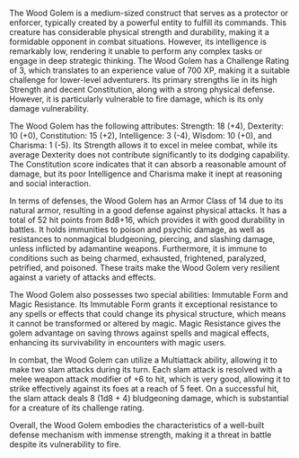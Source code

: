 The Wood Golem is a medium-sized construct that serves as a protector or enforcer, typically created by a powerful entity to fulfill its commands. This creature has considerable physical strength and durability, making it a formidable opponent in combat situations. However, its intelligence is remarkably low, rendering it unable to perform any complex tasks or engage in deep strategic thinking. The Wood Golem has a Challenge Rating of 3, which translates to an experience value of 700 XP, making it a suitable challenge for lower-level adventurers. Its primary strengths lie in its high Strength and decent Constitution, along with a strong physical defense. However, it is particularly vulnerable to fire damage, which is its only damage vulnerability.

The Wood Golem has the following attributes: Strength: 18 (+4), Dexterity: 10 (+0), Constitution: 15 (+2), Intelligence: 3 (-4), Wisdom: 10 (+0), and Charisma: 1 (-5). Its Strength allows it to excel in melee combat, while its average Dexterity does not contribute significantly to its dodging capability. The Constitution score indicates that it can absorb a reasonable amount of damage, but its poor Intelligence and Charisma make it inept at reasoning and social interaction.

In terms of defenses, the Wood Golem has an Armor Class of 14 due to its natural armor, resulting in a good defense against physical attacks. It has a total of 52 hit points from 8d8+16, which provides it with good durability in battles. It holds immunities to poison and psychic damage, as well as resistances to nonmagical bludgeoning, piercing, and slashing damage, unless inflicted by adamantine weapons. Furthermore, it is immune to conditions such as being charmed, exhausted, frightened, paralyzed, petrified, and poisoned. These traits make the Wood Golem very resilient against a variety of attacks and effects.

The Wood Golem also possesses two special abilities: Immutable Form and Magic Resistance. Its Immutable Form grants it exceptional resistance to any spells or effects that could change its physical structure, which means it cannot be transformed or altered by magic. Magic Resistance gives the golem advantage on saving throws against spells and magical effects, enhancing its survivability in encounters with magic users.

In combat, the Wood Golem can utilize a Multiattack ability, allowing it to make two slam attacks during its turn. Each slam attack is resolved with a melee weapon attack modifier of +6 to hit, which is very good, allowing it to strike effectively against its foes at a reach of 5 feet. On a successful hit, the slam attack deals 8 (1d8 + 4) bludgeoning damage, which is substantial for a creature of its challenge rating.

Overall, the Wood Golem embodies the characteristics of a well-built defense mechanism with immense strength, making it a threat in battle despite its vulnerability to fire.